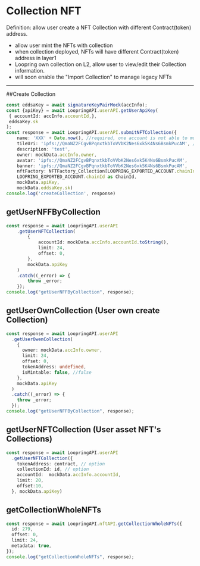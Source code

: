 # Collection NFT

Definition: allow user create a NFT Collection with different Contract(token) address.

- allow user mint the NFTs with collection
- when collection deployed, NFTs will have different Contract(token) address in layer1
- Loopring own collection on L2, allow user to view/edit their Collection information.
- will soon enable the "Import Collection" to manage legacy NFTs

***

##Create Collection
```ts
const eddsaKey = await signatureKeyPairMock(accInfo);
const {apiKey} = await LoopringAPI.userAPI.getUserApiKey(
 { accountId: accInfo.accountId,},
 eddsaKey.sk
);
const response = await LoopringAPI.userAPI.submitNFTCollection({
	name: 'XXX' + Date.now(), //required, one account is not able to multiple
	tileUri: 'ipfs://QmaNZ2FCgvBPqnxtkbToVVbK2Nes6xk5K4Ns6BsmkPucAM', //required
	description: 'test',
	owner: mockData.accInfo.owner,
	avatar: 'ipfs://QmaNZ2FCgvBPqnxtkbToVVbK2Nes6xk5K4Ns6BsmkPucAM',
	banner: 'ipfs://QmaNZ2FCgvBPqnxtkbToVVbK2Nes6xk5K4Ns6BsmkPucAM',
	nftFactory: NFTFactory_Collection[LOOPRING_EXPORTED_ACCOUNT.chainId as ChainId ]},
	LOOPRING_EXPORTED_ACCOUNT.chainId as ChainId,
	mockData.apiKey,
	mockData.eddsaKey.sk)
console.log('createCollection', response)

```

## getUserNFFByCollection
```ts
const response = await LoopringAPI.userAPI
	.getUserNFTCollection(
		{
			accountId: mockData.accInfo.accountId.toString(),
			limit: 24,
			offset: 0,
		},
		mockData.apiKey
	)
	.catch((_error) => {
		throw _error;
	});
console.log("getUserNFFByCollection", response);

```

## getUserOwnCollection (User own create Collection)
```ts
const response = await LoopringAPI.userAPI
  .getUserOwenCollection(
    {
      owner: mockData.accInfo.owner,
      limit: 24,
      offset: 0,
      tokenAddress: undefined,
      isMintable: false, //false
    },
    mockData.apiKey
  )
  .catch((_error) => {
    throw _error;
  });
console.log("getUserNFFByCollection", response);

```

## getUserNFTCollection  (User asset NFT's Collections)
```ts 
const response = await LoopringAPI.userAPI
  .getUserNFTCollection({
    tokenAddress: contract, // option
    collectionId: id, // option
    accountId:  mockData.accInfo.accountId,
    limit: 20,
    offset:10,
  }, mockData.apiKey)

```

## getCollectionWholeNFTs
```ts
const response = await LoopringAPI.nftAPI.getCollectionWholeNFTs({
  id: 279,
  offset: 0,
  limit: 24,
  metadata: true,
});
console.log("getCollectionWholeNFTs", response);
```